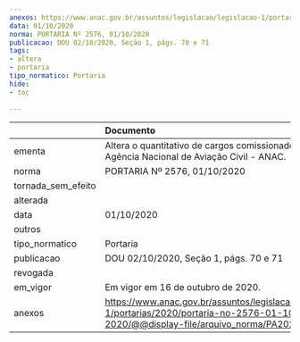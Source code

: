 ```yaml
---
anexos: https://www.anac.gov.br/assuntos/legislacao/legislacao-1/portarias/2020/portaria-no-2576-01-10-2020/@@display-file/arquivo_norma/PA2020-2576.pdf
data: 01/10/2020
norma: PORTARIA Nº 2576, 01/10/2020
publicacao: DOU 02/10/2020, Seção 1, págs. 70 e 71
tags:
- altera
- portaria
tipo_normatico: Portaria
hide: 
- toc 
 
---
```


|                    | Documento                                                                                                                                        |
|:-------------------|:-------------------------------------------------------------------------------------------------------------------------------------------------|
| ementa             | Altera o quantitativo de cargos comissionados da Agência Nacional de Aviação Civil - ANAC.                                                       |
| norma              | PORTARIA Nº 2576, 01/10/2020                                                                                                                     |
| tornada_sem_efeito |                                                                                                                                                  |
| alterada           |                                                                                                                                                  |
| data               | 01/10/2020                                                                                                                                       |
| outros             |                                                                                                                                                  |
| tipo_normatico     | Portaria                                                                                                                                         |
| publicacao         | DOU 02/10/2020, Seção 1, págs. 70 e 71                                                                                                           |
| revogada           |                                                                                                                                                  |
| em_vigor           | Em vigor em 16 de outubro de 2020.                                                                                                               |
| anexos             | https://www.anac.gov.br/assuntos/legislacao/legislacao-1/portarias/2020/portaria-no-2576-01-10-2020/@@display-file/arquivo_norma/PA2020-2576.pdf |